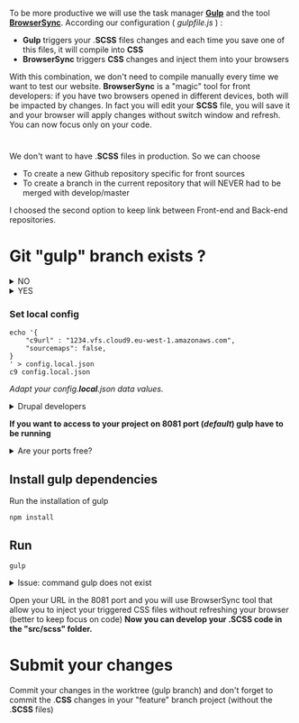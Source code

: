 

To be more productive we will use the task manager **[Gulp](https://gulpjs.com/)** and the tool **[BrowserSync](https://www.browsersync.io/)**. According our configuration ( _gulpfile.js_ ) :

-   **Gulp**  triggers your .**SCSS** files changes and each time you save one of this files,  it will compile into  **CSS**
-   **BrowserSync**  triggers **CSS** changes and inject them into your browsers

With this combination, we don't need to compile manually every time we want to test our website.  **BrowserSync** is a "magic" tool for front developers: if you have two browsers opened in different devices, both will be impacted by changes. In fact you will edit your  **SCSS** file, you will save it and your browser will apply changes without switch window and refresh. You can now focus only on your code.
#
We don't want to have .**SCSS** files in production. So we can choose 
 - To create a new Github repository specific for front sources
 - To create a branch in the current repository that will NEVER had to be merged with develop/master

I choosed the second option to keep link between Front-end and Back-end repositories.

# Git "gulp" branch exists ?

<details><summary>NO</summary><p>

```
cd %THEME_FOLDER%
git remote get-url --all origin | git clone `xargs` gulp
rm -rf gulp/**
cd gulp
git checkout -b gulp
git clone https:``//github.com/julien-/gulp_browsersync
mv gulp_browsersync/* .
rm -rf gulp_browsersync/
echo "config.default.json
config.local.json
gulpfile.js
package.json
node_modules"  > .gitignore
git add .
ll
```
Is there files to remove for the current branch "gulp" (for sample ".jenkinsfile") ? If no, you can commit
`git commit -m "First commit: remove useless files."`

## Set config files
1.  _config.**default**.json_ : original file from Library cloned ([https://github.com/julien-/gulp_browsersync](https://github.com/julien-/gulp_browsersync))
2.  _config.**project**.json_ : Overrides  _config.**default**.json._ Set default config for future builds for this project and for your colleagues.
3.  _config.**local**.json_ : Overrides  _config.**project**.json._ Non-versioned file, only used in your local environment

```
cp config.default.json config.project.json
c9 config.project.json
cp config.default.json config.local.json
c9 config.local.json
```
Adapt your _config.**project**.json_ data values. After that, remove from config.**local**.json the data already defined in config.**project**.json (in theory you just need to have "c9url" data in config.**local**.json).
`git commit -am "Adding config files."`
</p></details>

<details><summary>YES</summary><p>

```
cd %THEME_FOLDER%
git remote get-url --all origin | git clone `xargs` --branch gulp gulp
cd gulp
git clone https://github.com/julien-/gulp_browsersync
mv gulp_browsersync/* .
rm -rf gulp_browsersync/
echo "config.default.json
config.local.json
 
gulpfile.js
package.json
node_modules" > .gitignore
```
</p></details>

### Set local config
```
echo '{
    "c9url" : "1234.vfs.cloud9.eu-west-1.amazonaws.com",
    "sourcemaps": false,
}
' > config.local.json
c9 config.local.json
```
*Adapt your _config.**local**.json_ data values.*

<details><summary>Drupal developers</summary><p>
### Edit settings.php $base_url

To not have troubles of Fonts, update your settings.php by adding the port to your `$base_url` _(do not hesitate to chmod 777 your settings.php in development environment)_ :

```
chmod 777 build/sites/default/settings.php
c9 build/sites/default/settings.php
```
```
$base_url = 'https://toto.com/%PROJECT_FOLDER%/build';
$base_url = 'https://toto.com:8081/%PROJECT_FOLDER%/build';
```
</p></details>

**If you want to access to your project on 8081 port (*default*) gulp have to be running**

<details><summary>Are your ports free?</summary><p>
Cloud9 open only 8080 8081 and 8082 ports. So you have to use one of this port
`sudo netstat -tulpn | grep 8081`
If your 8081 port is used, you have to free it by updating your C9 Devops configuration according your profile installed (LAMP or Docker) :

LAMP : `sudo salt-call state.apply profiles.lamp`
DOCKER : `sudo salt-call state.apply profiles.docker`

</p></details>

## Install gulp dependencies
Run the installation of gulp
```
npm install
```

## Run

```
gulp
```
<details><summary>Issue: command gulp does not exist</summary><p>

```
npm install --global gulp-cli
```
</p></details>

Open your URL in the 8081 port and you will use BrowserSync tool that allow you to inject your triggered CSS files without refreshing your browser (better to keep focus on code)
**Now you can develop your .SCSS code in the "src/scss" folder.**

# Submit your changes
Commit your changes in the worktree (gulp branch) and don't forget to commit the .**CSS** changes in your "feature" branch project (without the .**SCSS** files)
